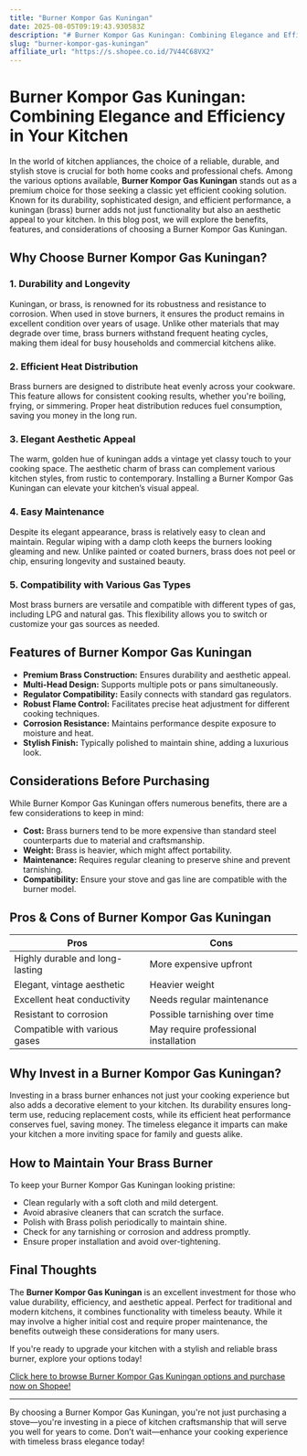 ```yaml
---
title: "Burner Kompor Gas Kuningan"
date: 2025-08-05T09:19:43.930583Z
description: "# Burner Kompor Gas Kuningan: Combining Elegance and Efficiency in Your Kitchen..."
slug: "burner-kompor-gas-kuningan"
affiliate_url: "https://s.shopee.co.id/7V44C68VX2"
---
```

# Burner Kompor Gas Kuningan: Combining Elegance and Efficiency in Your Kitchen

In the world of kitchen appliances, the choice of a reliable, durable, and stylish stove is crucial for both home cooks and professional chefs. Among the various options available, **Burner Kompor Gas Kuningan** stands out as a premium choice for those seeking a classic yet efficient cooking solution. Known for its durability, sophisticated design, and efficient performance, a kuningan (brass) burner adds not just functionality but also an aesthetic appeal to your kitchen. In this blog post, we will explore the benefits, features, and considerations of choosing a Burner Kompor Gas Kuningan.

## Why Choose Burner Kompor Gas Kuningan?

### 1. Durability and Longevity

Kuningan, or brass, is renowned for its robustness and resistance to corrosion. When used in stove burners, it ensures the product remains in excellent condition over years of usage. Unlike other materials that may degrade over time, brass burners withstand frequent heating cycles, making them ideal for busy households and commercial kitchens alike.

### 2. Efficient Heat Distribution

Brass burners are designed to distribute heat evenly across your cookware. This feature allows for consistent cooking results, whether you're boiling, frying, or simmering. Proper heat distribution reduces fuel consumption, saving you money in the long run.

### 3. Elegant Aesthetic Appeal

The warm, golden hue of kuningan adds a vintage yet classy touch to your cooking space. The aesthetic charm of brass can complement various kitchen styles, from rustic to contemporary. Installing a Burner Kompor Gas Kuningan can elevate your kitchen’s visual appeal.

### 4. Easy Maintenance

Despite its elegant appearance, brass is relatively easy to clean and maintain. Regular wiping with a damp cloth keeps the burners looking gleaming and new. Unlike painted or coated burners, brass does not peel or chip, ensuring longevity and sustained beauty.

### 5. Compatibility with Various Gas Types

Most brass burners are versatile and compatible with different types of gas, including LPG and natural gas. This flexibility allows you to switch or customize your gas sources as needed.

## Features of Burner Kompor Gas Kuningan

- **Premium Brass Construction:** Ensures durability and aesthetic appeal.
- **Multi-Head Design:** Supports multiple pots or pans simultaneously.
- **Regulator Compatibility:** Easily connects with standard gas regulators.
- **Robust Flame Control:** Facilitates precise heat adjustment for different cooking techniques.
- **Corrosion Resistance:** Maintains performance despite exposure to moisture and heat.
- **Stylish Finish:** Typically polished to maintain shine, adding a luxurious look.

## Considerations Before Purchasing

While Burner Kompor Gas Kuningan offers numerous benefits, there are a few considerations to keep in mind:

- **Cost:** Brass burners tend to be more expensive than standard steel counterparts due to material and craftsmanship.
- **Weight:** Brass is heavier, which might affect portability.
- **Maintenance:** Requires regular cleaning to preserve shine and prevent tarnishing.
- **Compatibility:** Ensure your stove and gas line are compatible with the burner model.

## Pros & Cons of Burner Kompor Gas Kuningan

| **Pros**                             | **Cons**                                |
|--------------------------------------|----------------------------------------|
| Highly durable and long-lasting   | More expensive upfront               |
| Elegant, vintage aesthetic        | Heavier weight                         |
| Excellent heat conductivity       | Needs regular maintenance             |
| Resistant to corrosion            | Possible tarnishing over time       |
| Compatible with various gases    | May require professional installation |

## Why Invest in a Burner Kompor Gas Kuningan?

Investing in a brass burner enhances not just your cooking experience but also adds a decorative element to your kitchen. Its durability ensures long-term use, reducing replacement costs, while its efficient heat performance conserves fuel, saving money. The timeless elegance it imparts can make your kitchen a more inviting space for family and guests alike.

## How to Maintain Your Brass Burner

To keep your Burner Kompor Gas Kuningan looking pristine:

- Clean regularly with a soft cloth and mild detergent.
- Avoid abrasive cleaners that can scratch the surface.
- Polish with Brass polish periodically to maintain shine.
- Check for any tarnishing or corrosion and address promptly.
- Ensure proper installation and avoid over-tightening.

## Final Thoughts

The **Burner Kompor Gas Kuningan** is an excellent investment for those who value durability, efficiency, and aesthetic appeal. Perfect for traditional and modern kitchens, it combines functionality with timeless beauty. While it may involve a higher initial cost and require proper maintenance, the benefits outweigh these considerations for many users.

If you're ready to upgrade your kitchen with a stylish and reliable brass burner, explore your options today! 

[Click here to browse Burner Kompor Gas Kuningan options and purchase now on Shopee!](https://s.shopee.co.id/7V44C68VX2)

---

By choosing a Burner Kompor Gas Kuningan, you're not just purchasing a stove—you're investing in a piece of kitchen craftsmanship that will serve you well for years to come. Don’t wait—enhance your cooking experience with timeless brass elegance today!